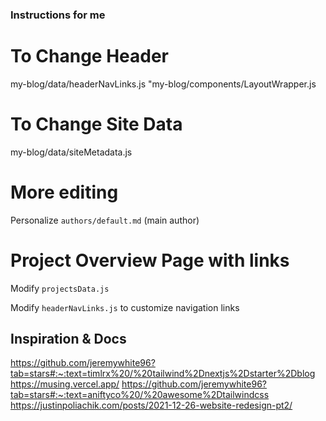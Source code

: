 ### Instructions for me ###

# To Change Header
my-blog/data/headerNavLinks.js
"my-blog/components/LayoutWrapper.js

# To Change Site Data
my-blog/data/siteMetadata.js

# More editing
Personalize `authors/default.md` (main author)

# Project Overview Page with links
Modify `projectsData.js`

Modify `headerNavLinks.js` to customize navigation links


## Inspiration & Docs

https://github.com/jeremywhite96?tab=stars#:~:text=timlrx%20/%20tailwind%2Dnextjs%2Dstarter%2Dblog
https://musing.vercel.app/
https://github.com/jeremywhite96?tab=stars#:~:text=aniftyco%20/%20awesome%2Dtailwindcss
https://justinpoliachik.com/posts/2021-12-26-website-redesign-pt2/